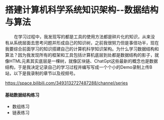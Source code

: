 # 搭建计算机科学系统知识架构--数据结构与算法
     在学习过程中，我发现写的都是工具的使用方法都是碎片化的知识，从来没有从系统层面去思考问题并形成自己的知识树，之前我很努力但是事倍功半，现在我要综合前面学习的知识搭建自己的计算机科学知识架构。为什么学习数据结构和算法？因为我发现所有的框架和工具包括计算机底层到处都是数据结构的影子，就像HTML元素其实底层是一棵树，就像区块链、ChatGpt这些最新的概念也是数据结构，于是我决定记录自己的学习过程并编写写成一个个小的Demo录制上传B站，以下是我录制的章节以及视频号。<br>
     
https://space.bilibili.com/3493132727487288/channel/series
<div>
  <h4>基础数据结构练习</h4>
  <div>
    <ul>
      <li>
        数组练习
      </li>
      <li>
        链表练习
      </li>
    </ul>
  </div>
</div>

